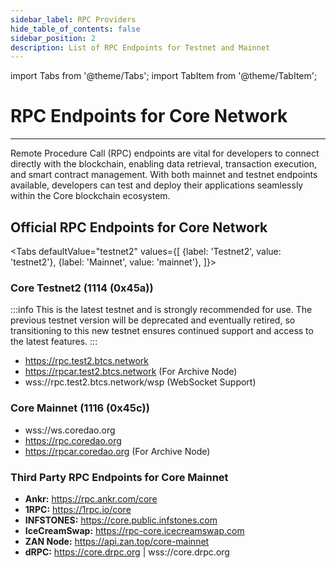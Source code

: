 ```yaml
---
sidebar_label: RPC Providers
hide_table_of_contents: false
sidebar_position: 2
description: List of RPC Endpoints for Testnet and Mainnet
---
```


import Tabs from '@theme/Tabs';
import TabItem from '@theme/TabItem';


# RPC Endpoints for Core Network

---

Remote Procedure Call (RPC) endpoints are vital for developers to connect directly with the blockchain, enabling data retrieval, transaction execution, and smart contract management. With both mainnet and testnet endpoints available, developers can test and deploy their applications seamlessly within the Core blockchain ecosystem.

## Official RPC Endpoints for Core Network

<Tabs defaultValue="testnet2" values={[
{label: 'Testnet2', value: 'testnet2'},
{label: 'Mainnet', value: 'mainnet'},
]}>
<TabItem value="testnet2">

### Core Testnet2 (1114 (0x45a))
:::info
This is the latest testnet and is strongly recommended for use. The previous testnet version will be deprecated and eventually retired, so transitioning to this new testnet ensures continued support and access to the latest features.
:::

- https://rpc.test2.btcs.network 
- https://rpcar.test2.btcs.network (For Archive Node)
- wss://rpc.test2.btcs.network/wsp (WebSocket Support)

</TabItem>

<TabItem value="mainnet">

### Core Mainnet (1116 (0x45c))

- wss://ws.coredao.org
- https://rpc.coredao.org
- https://rpcar.coredao.org (For Archive Node)

</TabItem>
</Tabs>


### Third Party RPC Endpoints for Core Mainnet

- **Ankr:** https://rpc.ankr.com/core
- **1RPC:** https://1rpc.io/core
- **INFSTONES:** https://core.public.infstones.com
- **IceCreamSwap:** https://rpc-core.icecreamswap.com
- **ZAN Node:** https://api.zan.top/core-mainnet
- **dRPC:** https://core.drpc.org | wss://core.drpc.org
